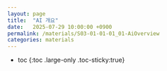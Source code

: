 ```yaml
---
layout: page
title:  "AI 개요"
date:   2025-07-29 10:00:00 +0900
permalink: /materials/S03-01-01-01_01-AiOverview
categories: materials
---
```

* toc
{:toc .large-only .toc-sticky:true}

